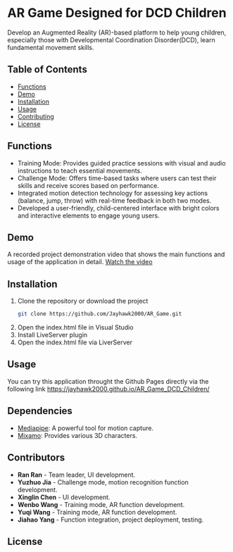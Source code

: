 # AR Game Designed for DCD Children

Develop an Augmented Reality (AR)-based platform to help young children, especially those with Developmental Coordination Disorder(DCD), learn fundamental movement skills.

## Table of Contents

- [Functions](#functions)
- [Demo](#demo)
- [Installation](#installation)
- [Usage](#usage)
- [Contributing](#contributing)
- [License](#license)

## Functions

- Training Mode: Provides guided practice sessions with visual and audio instructions to teach essential movements.
- Challenge Mode: Offers time-based tasks where users can test their skills and receive scores based on performance.
- Integrated motion detection technology for assessing key actions (balance, jump, throw) with real-time feedback in both two modes.
- Developed a user-friendly, child-centered interface with bright colors and interactive elements to engage young users.

## Demo

A recorded project demonstration video that shows the main functions and usage of the application in detail.
[Watch the video](media/demo.mp4)

## Installation

1. Clone the repository or download the project
   ```bash
   git clone https://github.com/Jayhawk2000/AR_Game.git
2. Open the index.html file in Visual Studio
3. Install LiveServer plugin
4. Open the index.html file via LiverServer

## Usage

You can try this application throught the Github Pages directly via the following link
https://jayhawk2000.github.io/AR_Game_DCD_Children/

## Dependencies

- [Mediapipe](https://ai.google.dev/edge/mediapipe/solutions/guide): A powerful tool for motion capture.
- [Mixamo](https://www.mixamo.com/): Provides various 3D characters.

## Contributors

- **Ran Ran** - Team leader, UI development.
- **Yuzhuo Jia** - Challenge mode, motion recognition function development.
- **Xinglin Chen** - UI development.
- **Wenbo Wang** - Training mode, AR function development.
- **Yuqi Wang** - Training mode, AR function development.
- **Jiahao Yang** - Function integration, project deployment, testing.

## License
   
